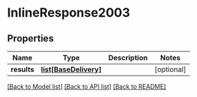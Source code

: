 # InlineResponse2003

## Properties
Name | Type | Description | Notes
------------ | ------------- | ------------- | -------------
**results** | [**list[BaseDelivery]**](BaseDelivery.md) |  | [optional] 

[[Back to Model list]](../README.md#documentation-for-models) [[Back to API list]](../README.md#documentation-for-api-endpoints) [[Back to README]](../README.md)

